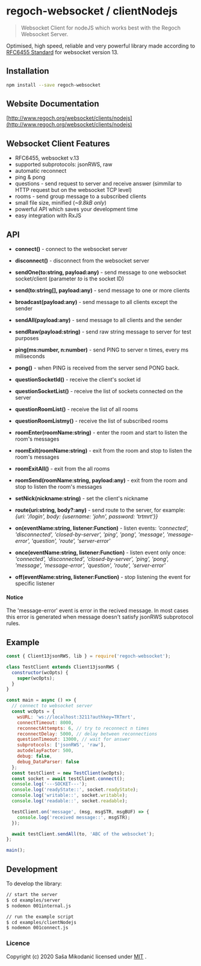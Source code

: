# regoch-websocket / clientNodejs
> Websocket Client for nodeJS which works best with the Regoch Websocket Server.

Optimised, high speed, reliable and very powerful library made according to [RFC6455 Standard](https://www.iana.org/assignments/websocket/websocket.xml) for websocket version 13.

## Installation
```bash
npm install --save regoch-websocket
```

## Website Documentation
[http://www.regoch.org/websocket/clients/nodejs](http://www.regoch.org/websocket/clients/nodejs)


## Websocket Client Features
- RFC6455, websocket v.13
- supported subprotocols: jsonRWS, raw
- automatic reconnect
- ping & pong
- questions - send request to server and receive answer (simmilar to HTTP request but on the websocket TCP level)
- rooms - send group message to a subscribed clients
- small file size, minified (*~9.8kB only*)
- powerful API which saves your development time
- easy integration with RxJS



## API
- **connect()** - connect to the websocket server
- **disconnect()** - disconnect from the websocket server

- **sendOne(to:string, payload:any)** - send message to one websocket socket/client (parameter *to* is the socket ID)
- **send(to:string[], payload:any)** - send message to one or more clients
- **broadcast(payload:any)** - send message to all clients except the sender
- **sendAll(payload:any)** - send message to all clients and the sender
- **sendRaw(payload:string)** - send raw string message to server for test purposes

- **ping(ms:number, n:number)** - send PING to server n times, every ms miliseconds
- **pong()** - when PING is received from the server send PONG back.

- **questionSocketId()** - receive the client's socket id
- **questionSocketList()** - receive the list of sockets connected on the server
- **questionRoomList()** - receive the list of all rooms
- **questionRoomListmy()** - receive the list of subscribed rooms

- **roomEnter(roomName:string)** - enter the room and start to listen the room's messages
- **roomExit(roomName:string)** - exit from the room and stop to listen the room's messages
- **roomExitAll()** - exit from the all rooms
- **roomSend(roomName:string, payload:any)** - exit from the room and stop to listen the room's messages

- **setNick(nickname:string)** - set the client's nickname
- **route(uri:string, body?:any)** - send route to the server, for example: *{uri: '/login', body: {username: 'john', password: 'trtmrt'}}*

- **on(eventName:string, listener:Function)** - listen events: *'connected', 'disconnected', 'closed-by-server', 'ping', 'pong', 'message', 'message-error', 'question', 'route', 'server-error'*
- **once(eventName:string, listener:Function)** - listen event only once: *'connected', 'disconnected', 'closed-by-server', 'ping', 'pong', 'message', 'message-error', 'question', 'route', 'server-error'*
- **off(eventName:string, listener:Function)** - stop listening the event for specific listener


#### Notice
The 'message-error' event is error in the recived message. In most cases this error is generated when message doesn't satisfy jsonRWS subprotocol rules.


## Example
```javascript
const { Client13jsonRWS, lib } = require('regoch-websocket');

class TestClient extends Client13jsonRWS {
  constructor(wcOpts) {
    super(wcOpts);
  }
}

const main = async () => {
  // connect to websocket server
  const wcOpts = {
    wsURL: 'ws://localhost:3211?authkey=TRTmrt',
    connectTimeout: 8000,
    reconnectAttempts: 6, // try to reconnect n times
    reconnectDelay: 5000, // delay between reconnections
    questionTimeout: 13000, // wait for answer
    subprotocols: ['jsonRWS', 'raw'],
    autodelayFactor: 500,
    debug: false,
    debug_DataParser: false
  };
  const testClient = new TestClient(wcOpts);
  const socket = await testClient.connect();
  console.log('---SOCKET---');
  console.log('readyState::', socket.readyState);
  console.log('writable::', socket.writable);
  console.log('readable::', socket.readable);

  testClient.on('message', (msg, msgSTR, msgBUF) => {
    console.log('received message::', msgSTR);
  });

  await testClient.sendAll(to, 'ABC of the websocket');
};

main();
```


## Development
To develop the library:
```bash
// start the server
$ cd examples/server
$ nodemon 001internal.js

// run the example script
$ cd examples/clientNodejs
$ nodemon 001connect.js
```



### Licence
Copyright (c) 2020 Saša Mikodanić licensed under [MIT](../LICENSE) .
